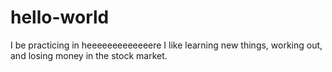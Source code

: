 # hello-world
I be practicing in heeeeeeeeeeeeere
I like learning new things, working out, and losing money in the stock market.  
